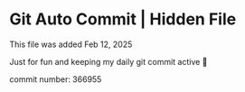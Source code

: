 # Git Auto Commit | Hidden File

This file was added Feb 12, 2025

Just for fun and keeping my daily git commit active 🤪

commit number: 366955
